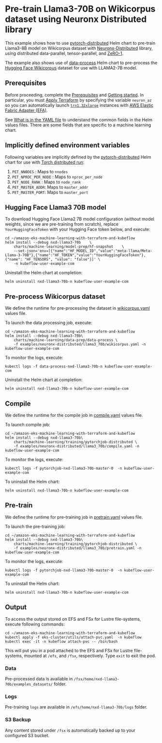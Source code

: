 # Pre-train Llama3-70B on Wikicorpus dataset using Neuronx Distributed library

This example shows how to use [pytorch-distributed](../../../charts/machine-learning/training/pytorchjob-elastic/Chart.yaml) Helm chart to pre-train Llama3-8B model on Wikicorpus dataset with [Neuronx-Distributed](https://github.com/aws-neuron/neuronx-distributed/tree/main) library, using distributed data-parallel, tensor-parallel, and [ZeRO-1](https://pytorch.org/tutorials/recipes/zero_redundancy_optimizer.html). 

The example also shows use of [data-process](../../../charts/machine-learning/data-prep/data-process/Chart.yaml) Helm chart to pre-process the [Hugging Face Wikicorpus](https://huggingface.co/datasets/wikicorpus) dataset for use with LLAMA2-7B model.

## Prerequisites

Before proceeding, complete the [Prerequisites](../../../README.md#prerequisites) and [Getting started](../../../README.md#getting-started). In particular, you must [Apply Terraform](../../../README.md#apply-terraform) by specifying the variable `neuron_az` so you can automatically launch [`trn1.32xlarge`](https://aws.amazon.com/ec2/instance-types/trn1/) instances with [AWS Elastic Fabric Adapter (EFA)](https://aws.amazon.com/hpc/efa/).

See [What is in the YAML file](../../../README.md#what-is-in-the-yaml-file) to understand the common fields in the Helm values files. There are some fields that are specific to a machine learning chart.


## Implicitly defined environment variables

Following variables are implicitly defined by the [pytorch-distributed](../../../charts/machine-learning/training/pytorchjob-distributed/Chart.yaml) Helm chart for use with [Torch distributed run](https://github.com/pytorch/pytorch/blob/main/torch/distributed/run.py):

1. `PET_NNODES` : Maps to `nnodes`
2. `PET_NPROC_PER_NODE` : Maps to `nproc_per_node` 
3. `PET_NODE_RANK` : Maps to `node_rank` 
4. `PET_MASTER_ADDR`: Maps to `master_addr` 
5. `PET_MASTER_PORT`: Maps to `master_port`


## Hugging Face Llama3 70B model

To download Hugging Face Llama2 7B model configuration (without model weights, since we are pre-training from scratch), replace `YourHuggingFaceToken` with your Hugging Face token below, and execute:

    cd ~/amazon-eks-machine-learning-with-terraform-and-kubeflow
    helm install --debug nxd-llama3-70b    \
        charts/machine-learning/model-prep/hf-snapshot    \
        --set-json='env=[{"name":"HF_MODEL_ID","value":"meta-llama/Meta-Llama-3-70B"},{"name":"HF_TOKEN","value":"YourHuggingFaceToken"},{"name": "HF_TENSORS", "value": "false"}]' \
        -n kubeflow-user-example-com


Uninstall the Helm chart at completion:

    helm uninstall nxd-llama3-70b-n kubeflow-user-example-com

## Pre-process Wikicorpus dataset

We define the runtime for pre-processing the dataset in [wikicorpus.yaml](./wikicorpus.yaml) values file. 

To launch the data processing job, execute:

    cd ~/amazon-eks-machine-learning-with-terraform-and-kubeflow
    helm install --debug nxd-llama3-70b\
        charts/machine-learning/data-prep/data-process \
        -f examples/neuronx-distributed/llama3_70b/wikicorpus.yaml -n kubeflow-user-example-com

To monitor the logs, execute:

    kubectl logs -f data-process-nxd-llama3-70b-n kubeflow-user-example-com

Uninstall the Helm chart at completion:

    helm uninstall nxd-llama3-70b-n kubeflow-user-example-com

## Compile

We define the runtime for the compile job in [compile.yaml](./compile.yaml) values file. 

To launch compile job:

    cd ~/amazon-eks-machine-learning-with-terraform-and-kubeflow
    helm install --debug nxd-llama3-70b\
        charts/machine-learning/training/pytorchjob-distributed \
        -f examples/neuronx-distributed/llama3_70b/compile.yaml -n kubeflow-user-example-com

To monitor the logs, execute:

    kubectl logs -f pytorchjob-nxd-llama3-70b-master-0  -n kubeflow-user-example-com

To uninstall the Helm chart:

    helm uninstall nxd-llama3-70b-n kubeflow-user-example-com

## Pre-train

We define the runtime for pre-training job in [pretrain.yaml](./pretrain.yaml) values file. 

To launch the pre-training job:

    cd ~/amazon-eks-machine-learning-with-terraform-and-kubeflow
    helm install --debug nxd-llama3-70b\
        charts/machine-learning/training/pytorchjob-distributed \
        -f examples/neuronx-distributed/llama3_70b/pretrain.yaml -n kubeflow-user-example-com

To monitor the logs, execute:

    kubectl logs -f pytorchjob-nxd-llama3-70b-master-0  -n kubeflow-user-example-com

To uninstall the Helm chart:

    helm uninstall nxd-llama3-70b-n kubeflow-user-example-com

## Output

To access the output stored on EFS and FSx for Lustre file-systems, execute following commands:

    cd ~/amazon-eks-machine-learning-with-terraform-and-kubeflow
    kubectl apply -f eks-cluster/utils/attach-pvc.yaml  -n kubeflow
    kubectl exec -it -n kubeflow attach-pvc -- /bin/bash


This will put you in a pod attached to the  EFS and FSx for Lustre file-systems, mounted at `/efs`, and `/fsx`, respectively. Type `exit` to exit the pod.

### Data

Pre-processed data is available in `/fsx/home/nxd-llama3-70b/examples_datasets/` folder.

### Logs

Pre-training `logs` are available in `/efs/home/nxd-llama3-70b/logs` folder. 

### S3 Backup

Any content stored under `/fsx` is automatically backed up to your configured S3 bucket.